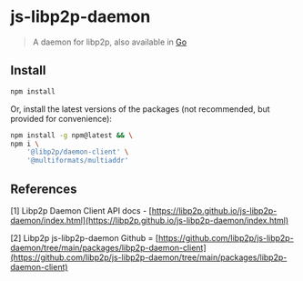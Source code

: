 # js-libp2p-daemon

> A daemon for libp2p, also available in [Go](https://github.com/libp2p/go-libp2p-daemon)

## Install

```sh
npm install
```

Or, install the latest versions of the packages (not recommended, but provided for convenience):
```sh
npm install -g npm@latest && \
npm i \
    '@libp2p/daemon-client' \
    '@multiformats/multiaddr'
```


## References

[1] Libp2p Daemon Client API docs - [https://libp2p.github.io/js-libp2p-daemon/index.html](https://libp2p.github.io/js-libp2p-daemon/index.html)

[2] Libp2p js-libp2p-daemon Github = [https://github.com/libp2p/js-libp2p-daemon/tree/main/packages/libp2p-daemon-client](https://github.com/libp2p/js-libp2p-daemon/tree/main/packages/libp2p-daemon-client)